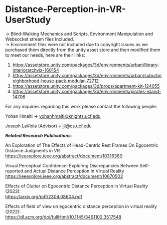 # Distance-Perception-in-VR-UserStudy 
-> Blind-Walking Mechanics and Scripts, Environment Manipulation and Websocket stream files Included.  
-> Environment files were not included due to copyright issues as we purchased them directly from the unity asset store and then modified them to meet our needs, here are their links: 
1. https://assetstore.unity.com/packages/3d/environments/urban/library-interiorarchviz-160154 
2. https://assetstore.unity.com/packages/3d/environments/urban/suburbneighborhood-house-pack-modular-72712 
3. https://assetstore.unity.com/packages/3d/props/apartment-kit-124055 
4. https://assetstore.unity.com/packages/3d/environments/pirates-island-14706 

For any inquiries regarding this work please contact the following people: 

Yohan Hmaiti -> yohanhmaiti@knights.ucf.edu 

Joseph LaViola (Advisor)-> jjl@cs.ucf.edu 

___Related Research Publications___:

An Exploration of The Effects of Head-Centric Rest Frames On Egocentric Distance Judgments in VR 
https://ieeexplore.ieee.org/abstract/document/10316360  

Visual Perceptual Confidence: Exploring Discrepancies Between Self-reported and Actual Distance Perception In Virtual Reality  
https://ieeexplore.ieee.org/abstract/document/10670502  

Effects of Clutter on Egocentric Distance Perception in Virtual Reality (2023):   
https://arxiv.org/pdf/2304.08604.pdf  

Effects of field of view on egocentric distance perception in virtual reality (2022):   
https://dl.acm.org/doi/fullHtml/10.1145/3491102.3517548


